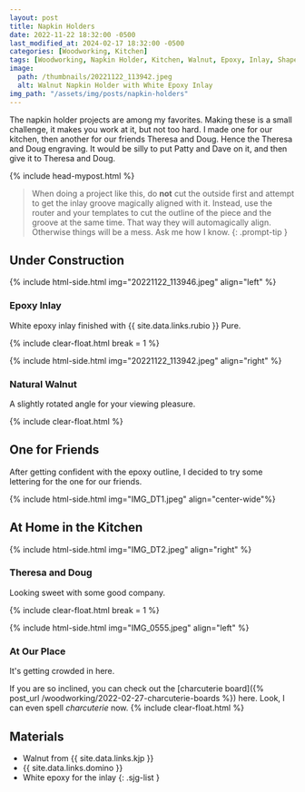 ```yaml
---
layout: post
title: Napkin Holders
date: 2022-11-22 18:32:00 -0500
last_modified_at: 2024-02-17 18:32:00 -0500
categories: [Woodworking, Kitchen]
tags: [Woodworking, Napkin Holder, Kitchen, Walnut, Epoxy, Inlay, Shaper Origin]
image:
  path: /thumbnails/20221122_113942.jpeg
  alt: Walnut Napkin Holder with White Epoxy Inlay
img_path: "/assets/img/posts/napkin-holders"
---
```


The napkin holder projects are among my favorites. Making these is a small challenge, it makes you work at it, but not too hard. I made one for our kitchen, then another for our friends Theresa and Doug. Hence the Theresa and Doug engraving. It would be silly to put Patty and Dave on it, and then give it to Theresa and Doug.

{% include head-mypost.html %}

> When doing a project like this, do **not** cut the outside first and attempt to get the inlay groove magically aligned with it. Instead, use the router and your templates to cut the outline of the piece and the groove at the same time. That way they will automagically align. Otherwise things will be a mess. Ask me how I know.
{: .prompt-tip }

## Under Construction

{% include html-side.html img="20221122_113946.jpeg" align="left" %}

### Epoxy Inlay

White epoxy inlay finished with {{ site.data.links.rubio }} Pure.

{% include clear-float.html break = 1 %}

{% include html-side.html img="20221122_113942.jpeg" align="right" %}

### Natural Walnut

A slightly rotated angle for your viewing pleasure.

{% include clear-float.html %}

## One for Friends

After getting confident with the epoxy outline, I decided to try some lettering for the one for our friends.

{% include html-side.html img="IMG_DT1.jpeg" align="center-wide"%}

## At Home in the Kitchen

{% include html-side.html img="IMG_DT2.jpeg" align="right" %}

### Theresa and Doug

Looking sweet with some good company.

{% include clear-float.html break = 1 %}

{% include html-side.html img="IMG_0555.jpeg" align="left" %}

### At Our Place

It's getting crowded in here.

If you are so inclined, you can check out the [charcuterie board]({% post_url /woodworking/2022-02-27-charcuterie-boards %}) here. Look, I can even spell _charcuterie_ now.
{% include clear-float.html %}

## Materials

- Walnut from {{ site.data.links.kjp }}
- {{ site.data.links.domino }}
- White epoxy for the inlay
{: .sjg-list }
